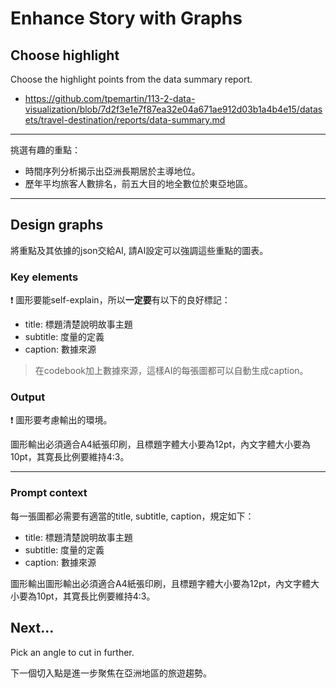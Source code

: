 # Enhance Story with Graphs

## Choose highlight 

Choose the highlight points from the data summary report.

  - <https://github.com/tpemartin/113-2-data-visualization/blob/7d2f3e1e7f87ea32e04a671ae912d03b1a4b4e15/datasets/travel-destination/reports/data-summary.md>

***

挑選有趣的重點：

  - 時間序列分析揭示出亞洲長期居於主導地位。  
  - 歷年平均旅客人數排名，前五大目的地全數位於東亞地區。

---

## Design graphs

將重點及其依據的json交給AI, 請AI設定可以強調這些重點的圖表。


### Key elements

:exclamation: 圖形要能self-explain，所以**一定要**有以下的良好標記：
  - title: 標題清楚說明故事主題  
  - subtitle: 度量的定義  
  - caption: 數據來源

> 在codebook加上數據來源，這樣AI的每張圖都可以自動生成caption。

### Output

:exclamation: 圖形要考慮輸出的環境。

圖形輸出必須適合A4紙張印刷，且標題字體大小要為12pt，內文字體大小要為10pt，其寛長比例要維持4:3。

---

### Prompt context

每一張圖都必需要有適當的title, subtitle, caption，規定如下：
  - title: 標題清楚說明故事主題  
  - subtitle: 度量的定義  
  - caption: 數據來源

圖形輸出圖形輸出必須適合A4紙張印刷，且標題字體大小要為12pt，內文字體大小要為10pt，其寛長比例要維持4:3。

## Next... 

Pick an angle to cut in further.

下一個切入點是進一步聚焦在亞洲地區的旅遊趨勢。